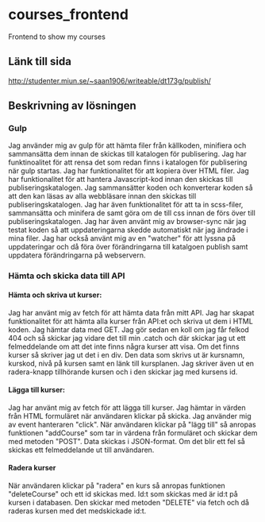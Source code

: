 # courses_frontend
Frontend to show my courses

## Länk till sida 

http://studenter.miun.se/~saan1906/writeable/dt173g/publish/

## Beskrivning av lösningen 

### Gulp 

Jag använder mig av gulp för att hämta filer från källkoden, minifiera och sammansätta dem innan de skickas till katalogen för publisering. Jag har funktinoalitet för att rensa det som redan finns i katalogen för publisering när gulp startas. Jag har funktionalitet för att kopiera över HTML filer. Jag har funktionalitet för att hantera Javascript-kod innan den skickas till publiseringskatalogen. Jag sammansätter koden och konverterar koden så att den kan läsas av alla webbläsare innan den skickas till publiseringskatalogen. Jag har även funktionalitet för att ta in scss-filer, sammansätta och minifera de samt göra om de till css innan de förs över till publiseringskatalogen. Jag har även använt mig av browser-sync när jag testat koden så att uppdateringarna skedde automatiskt när jag ändrade i mina filer. Jag har också använt mig av en  "watcher" för att lyssna på uppdateringar och då föra över förändringarna till katalgoen publish samt uppdatera förändringarna på webservern.

### Hämta och skicka data till API

#### Hämta och skriva ut kurser: 
Jag har använt mig av fetch för att hämta data från mitt API. Jag har skapat funktionalitet för att hämta alla kurser från API:et och skriva ut dem i HTML koden. Jag hämtar data med GET. Jag gör sedan en koll om jag får felkod 404 och så skickar jag vidare det till min .catch och där skickar jag ut ett felmeddelande om att det inte finns några kurser att visa. Om det finns kurser så skriver jag ut det i en div. Den data som skrivs ut är kursnamn, kurskod, nivå på kursen samt en länk till kursplanen. Jag skriver även ut en radera-knapp tillhörande kursen och i den skickar jag med kursens id. 

#### Lägga till kurser:
Jag har använt mig av fetch för att lägga till kurser. Jag hämtar in värden från HTML formuläret när användaren klickar på skicka. Jag använder mig av event hanteraren "click". När användaren klickar på "lägg till" så anropas funktionen "addCourse" som tar in värdena från formuläret och skickar dem med metoden "POST". Data skickas i JSON-format. Om det blir ett fel så skickas ett felmeddelande ut till användaren. 

#### Radera kurser
När användaren klickar på "radera" en kurs så anropas funktionen "deleteCourse" och ett id skickas med. Id:t som skickas med är id:t på kursen i databasen. Den skickar med metoden "DELETE" via fetch och då raderas kursen med det medskickade id:t. 
